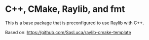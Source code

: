 # C++, CMake, Raylib, and fmt

This is a base package that is preconfigured to use Raylib with C++.

Based on: https://github.com/SasLuca/raylib-cmake-template
